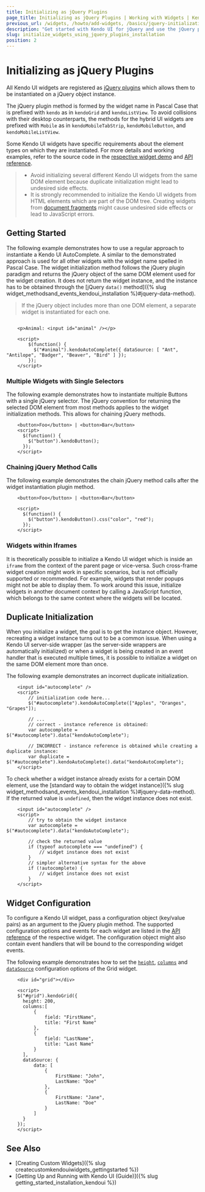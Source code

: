 ```yaml
---
title: Initializing as jQuery Plugins
page_title: Initializing as jQuery Plugins | Working with Widgets | Kendo UI for jQuery
previous_url: /widgets, /howto/add-widgets, /basics/jquery-initialization, /intro/jquery-initialization
description: "Get started with Kendo UI for jQuery and use the jQuery plugin syntax to add the widgets and framework components to your mobile website or web application."
slug: initialize_widgets_using_jquery_plugins_installation
position: 2
---
```


# Initializing as jQuery Plugins

All Kendo UI widgets are registered as [jQuery plugins](http://learn.jquery.com/plugins/) which allows them to be instantiated on a jQuery object instance.

The jQuery plugin method is formed by the widget name in Pascal Case that is prefixed with `kendo` as in `kendoGrid` and `kendoListView`. To avoid collisions with their desktop counterparts, the methods for the hybrid UI widgets are prefixed with `Mobile` as in `kendoMobileTabStrip`, `kendoMobileButton`, and `kendoMobileListView`.

Some Kendo UI widgets have specific requirements about the element types on which they are instantiated. For more details and working examples, refer to the source code in the [respective widget demo](http://demos.telerik.com/kendo-ui/) and [API reference](/api/javascript/kendo).

> * Avoid initializing several different Kendo UI widgets from the same DOM element because duplicate initialization might lead to undesired side effects.
> * It is strongly recommended to initialize the Kendo UI widgets from HTML elements which are part of the DOM tree. Creating widgets from [document fragments](https://developer.mozilla.org/en-US/docs/Web/API/DocumentFragment) might cause undesired side effects or lead to JavaScript errors.

## Getting Started

The following example demonstrates how to use a regular approach to instantiate a Kendo UI AutoComplete. A similar to the demonstrated approach is used for all other widgets with the widget name spelled in Pascal Case. The widget initialization method follows the jQuery plugin paradigm and returns the jQuery object of the same DOM element used for the widget creation. It does not return the widget instance, and the instance has to be obtained through the [jQuery `data()` method]({% slug widget_methodsand_events_kendoui_installation %}#jquery-data-method).

> If the jQuery object includes more than one DOM element, a separate widget is instantiated for each one.

```dojo

	<p>Animal: <input id="animal" /></p>

	<script>
        $(function() {
          $("#animal").kendoAutoComplete({ dataSource: [ "Ant", "Antilope", "Badger", "Beaver", "Bird" ] });
        });
    </script>
```

### Multiple Widgets with Single Selectors

The following example demonstrates how to instantiate multiple Buttons with a single jQuery selector. The jQuery convention for returning the selected DOM element from most methods applies to the widget initialization methods. This allows for chaining jQuery methods.

```
    <button>Foo</button> | <button>Bar</button>
    <script>
      $(function() {
        $("button").kendoButton();
      });
    </script>
```

### Chaining jQuery Method Calls

The following example demonstrates the chain jQuery method calls after the widget instantiation plugin method.

```
    <button>Foo</button> | <button>Bar</button>

    <script>
      $(function() {
        $("button").kendoButton().css("color", "red");
      });
    </script>
```

### Widgets within Iframes

It is theoretically possible to initialize a Kendo UI widget which is inside an `iframe` from the context of the parent page or vice-versa. Such cross-frame widget creation might work in specific scenarios, but is not officially supported or recommended. For example, widgets that render popups might not be able to display them. To work around this issue, initialize widgets in another document context by calling a JavaScript function, which belongs to the same context where the widgets will be located.

## Duplicate Initialization

When you initialize a widget, the goal is to get the instance object. However, recreating a widget instance turns out to be a common issue. When using a Kendo UI server-side wrapper (as the server-side wrappers are automatically initialized) or when a widget is being created in an event handler that is executed multiple times, it is possible to initialize a widget on the same DOM element more than once.

The following example demonstrates an incorrect duplicate initialization.

```
    <input id="autocomplete" />
    <script>
        // initialization code here...
        $("#autocomplete").kendoAutoComplete(["Apples", "Oranges", "Grapes"]);

        // ...
        // correct - instance reference is obtained:
        var autocomplete = $("#autocomplete").data("kendoAutoComplete");

        // INCORRECT - instance reference is obtained while creating a duplicate instance:
        var duplicate = $("#autocomplete").kendoAutoComplete().data("kendoAutoComplete");
    </script>
```

To check whether a widget instance already exists for a certain DOM element, use the [standard way to obtain the widget instance]({% slug widget_methodsand_events_kendoui_installation %}#jquery-data-method). If the returned value is `undefined`, then the widget instance does not exist.

```
    <input id="autocomplete" />
    <script>
        // try to obtain the widget instance
        var autocomplete = $("#autocomplete").data("kendoAutoComplete");

        // check the returned value
        if (typeof autocomplete === "undefined") {
            // widget instance does not exist
        }
        // simpler alternative syntax for the above
        if (!autocomplete) {
            // widget instance does not exist
        }
    </script>
```

## Widget Configuration

To configure a Kendo UI widget, pass a configuration object (key/value pairs) as an argument to the jQuery plugin method. The supported configuration options and events for each widget are listed in the [API reference](/api/javascript/kendo) of the respective widget. The configuration object might also contain event handlers that will be bound to the corresponding widget events.

The following example demonstrates how to set the [`height`](/api/javascript/ui/grid/configuration/height), [`columns`](/api/javascript/ui/grid/configuration/columns) and [`dataSource`](/api/javascript/ui/grid/configuration/datasource) configuration options of the Grid widget.

```
    <div id="grid"></div>

    <script>
    $("#grid").kendoGrid({
      height: 200,
      columns:[
          {
              field: "FirstName",
              title: "First Name"
          },
          {
              field: "LastName",
              title: "Last Name"
          }
      ],
      dataSource: {
          data: [
              {
                  FirstName: "John",
                  LastName: "Doe"
              },
              {
                  FirstName: "Jane",
                  LastName: "Doe"
              }
          ]
      }
    });
    </script>
```

## See Also

* [Creating Custom Widgets]({% slug createcustomkendouiwidgets_gettingstarted %})
* [Getting Up and Running with Kendo UI (Guide)]({% slug getting_started_installation_kendoui %})
